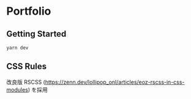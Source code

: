 # Portfolio

## Getting Started

```
yarn dev
```

## CSS Rules

改良版 RSCSS (https://zenn.dev/lollipop_onl/articles/eoz-rscss-in-css-modules) を採用
